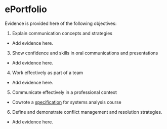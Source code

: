 # ePortfolio
Evidence is provided here of the following objectives:
1. Explain communication concepts and strategies
  - Add evidence here.
3. Show confidence and skills in oral communications and presentations
- Add evidence here.
4. Work effectively as part of a team
- Add evidence here.
5. Communicate effectively in a professional context
- Cowrote a [specification](Mob%20Writing.docx) for systems analysis course
6. Define and demonstrate conflict management and resolution strategies.
- Add evidence here.
